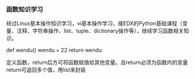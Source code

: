 ### 函数知识学习

经过Linux基本操作知识学习，vi基本操作学习，接EDX的Python基础课程（变量、注释、字符串操作、list、tuple、dictionary操作等），继续学习函数相关知识。

def wendu()
  wendu = 22
  return wendu
  
定义函数，return后方可将函数赋值给其他变量。且return必须为函数内的变量
return可返回多个值，用list来封装
